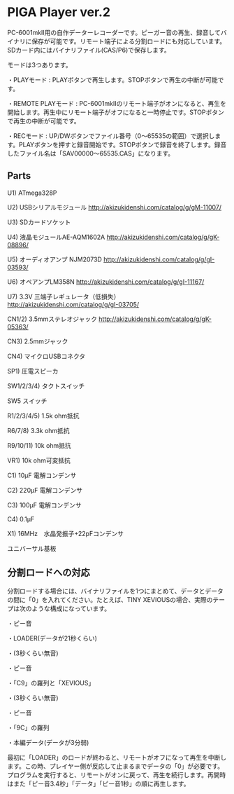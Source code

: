# PIGA Player ver.2
PC-6001mkII用の自作データーレコーダーです。ピーガー音の再生、録音してバイナリに保存が可能です。リモート端子による分割ロードにも対応しています。SDカード内にはバイナリファイル(CAS/P6)で保存します。

モードは3つあります。

・PLAYモード : PLAYボタンで再生します。STOPボタンで再生の中断が可能です。

・REMOTE PLAYモード : PC-6001mkIIのリモート端子がオンになると、再生を開始します。再生中にリモート端子がオフになると一時停止です。STOPボタンで再生の中断が可能です。

・RECモード : UP/DWボタンでファイル番号（0～65535の範囲）で選択します。PLAYボタンを押すと録音開始です。STOPボタンで録音を終了します。録音したファイル名は「SAV00000～65535.CAS」になります。


## Parts

 U1)	 ATmega328P

 U2)	 USBシリアルモジュール	  http://akizukidenshi.com/catalog/g/gM-11007/
 
 U3)	 SDカードソケット
 
 U4)	 液晶モジュールAE-AQM1602A	  http://akizukidenshi.com/catalog/g/gK-08896/
 
 U5)	 オーディオアンプ NJM2073D	  http://akizukidenshi.com/catalog/g/gI-03593/
 
 U6)	 オペアンプLM358N	  http://akizukidenshi.com/catalog/g/gI-11167/
 
 U7)	 3.3V 三端子レギュレータ（低損失）	  http://akizukidenshi.com/catalog/g/gI-03705/
 
 CN1/2)	 3.5mmステレオジャック	  http://akizukidenshi.com/catalog/g/gK-05363/
 
 CN3)	 2.5mmジャック
 
 CN4)	 マイクロUSBコネクタ
 
 SP1)	 圧電スピーカ
 
 SW1/2/3/4) タクトスイッチ

 SW5 スイッチ
 
 R1/2/3/4/5)	 1.5k ohm抵抗
 
 R6/7/8)	 3.3k ohm抵抗	 
 
 R9/10/11)	 10k ohm抵抗	 
 
 VR1)	 10k ohm可変抵抗
 
 C1)	 10μF 電解コンデンサ	 
 
 C2)	 220μF 電解コンデンサ	 
 
 C3)	 100μF 電解コンデンサ	 
 
 C4)	 0.1μF	 
 
 X1)	 16MHz　水晶発振子+22pFコンデンサ

ユニバーサル基板

## 分割ロードへの対応

分割ロードする場合には、バイナリファイルを1つにまとめて、データとデータの間に「0」を入れてください。たとえば、TINY XEVIOUSの場合、実際のテープは次のような構成になっています。

・ピー音

・LOADER(データが21秒くらい)

・(3秒くらい無音)

・ピー音

・「C9」の羅列と「XEVIOUS」

・(3秒くらい無音)

・ピー音

・「9C」の羅列

・本編データ(データが3分弱)

最初に「LOADER」のロードが終わると、リモートがオフになって再生を中断します。この時、プレイヤー側が反応して止まるまでデータの「0」が必要です。プログラムを実行すると、リモートがオンに戻って、再生を続行します。再開時はまた「ピー音3.4秒」「データ」「ピー音1秒」の順に再生します。

